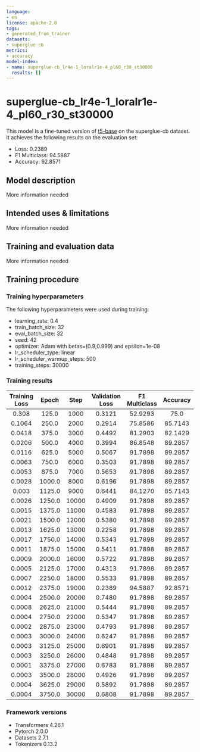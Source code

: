 ```yaml
---
language:
- en
license: apache-2.0
tags:
- generated_from_trainer
datasets:
- superglue-cb
metrics:
- accuracy
model-index:
- name: superglue-cb_lr4e-1_loralr1e-4_pl60_r30_st30000
  results: []
---
```


<!-- This model card has been generated automatically according to the information the Trainer had access to. You
should probably proofread and complete it, then remove this comment. -->

# superglue-cb_lr4e-1_loralr1e-4_pl60_r30_st30000

This model is a fine-tuned version of [t5-base](https://huggingface.co/t5-base) on the superglue-cb dataset.
It achieves the following results on the evaluation set:
- Loss: 0.2389
- F1 Multiclass: 94.5887
- Accuracy: 92.8571

## Model description

More information needed

## Intended uses & limitations

More information needed

## Training and evaluation data

More information needed

## Training procedure

### Training hyperparameters

The following hyperparameters were used during training:
- learning_rate: 0.4
- train_batch_size: 32
- eval_batch_size: 32
- seed: 42
- optimizer: Adam with betas=(0.9,0.999) and epsilon=1e-08
- lr_scheduler_type: linear
- lr_scheduler_warmup_steps: 500
- training_steps: 30000

### Training results

| Training Loss | Epoch  | Step  | Validation Loss | F1 Multiclass | Accuracy |
|:-------------:|:------:|:-----:|:---------------:|:-------------:|:--------:|
| 0.308         | 125.0  | 1000  | 0.3121          | 52.9293       | 75.0     |
| 0.1064        | 250.0  | 2000  | 0.2914          | 75.8586       | 85.7143  |
| 0.0418        | 375.0  | 3000  | 0.4492          | 81.2903       | 82.1429  |
| 0.0206        | 500.0  | 4000  | 0.3994          | 86.8548       | 89.2857  |
| 0.0116        | 625.0  | 5000  | 0.5067          | 91.7898       | 89.2857  |
| 0.0063        | 750.0  | 6000  | 0.3503          | 91.7898       | 89.2857  |
| 0.0053        | 875.0  | 7000  | 0.5653          | 91.7898       | 89.2857  |
| 0.0028        | 1000.0 | 8000  | 0.6196          | 91.7898       | 89.2857  |
| 0.003         | 1125.0 | 9000  | 0.6441          | 84.1270       | 85.7143  |
| 0.0026        | 1250.0 | 10000 | 0.4909          | 91.7898       | 89.2857  |
| 0.0015        | 1375.0 | 11000 | 0.4583          | 91.7898       | 89.2857  |
| 0.0021        | 1500.0 | 12000 | 0.5380          | 91.7898       | 89.2857  |
| 0.0013        | 1625.0 | 13000 | 0.2258          | 91.7898       | 89.2857  |
| 0.0017        | 1750.0 | 14000 | 0.5343          | 91.7898       | 89.2857  |
| 0.0011        | 1875.0 | 15000 | 0.5411          | 91.7898       | 89.2857  |
| 0.0009        | 2000.0 | 16000 | 0.5722          | 91.7898       | 89.2857  |
| 0.0005        | 2125.0 | 17000 | 0.4313          | 91.7898       | 89.2857  |
| 0.0007        | 2250.0 | 18000 | 0.5533          | 91.7898       | 89.2857  |
| 0.0012        | 2375.0 | 19000 | 0.2389          | 94.5887       | 92.8571  |
| 0.0004        | 2500.0 | 20000 | 0.7480          | 91.7898       | 89.2857  |
| 0.0008        | 2625.0 | 21000 | 0.5444          | 91.7898       | 89.2857  |
| 0.0004        | 2750.0 | 22000 | 0.5347          | 91.7898       | 89.2857  |
| 0.0002        | 2875.0 | 23000 | 0.4793          | 91.7898       | 89.2857  |
| 0.0003        | 3000.0 | 24000 | 0.6247          | 91.7898       | 89.2857  |
| 0.0003        | 3125.0 | 25000 | 0.6901          | 91.7898       | 89.2857  |
| 0.0003        | 3250.0 | 26000 | 0.4848          | 91.7898       | 89.2857  |
| 0.0001        | 3375.0 | 27000 | 0.6783          | 91.7898       | 89.2857  |
| 0.0003        | 3500.0 | 28000 | 0.4926          | 91.7898       | 89.2857  |
| 0.0004        | 3625.0 | 29000 | 0.5892          | 91.7898       | 89.2857  |
| 0.0004        | 3750.0 | 30000 | 0.6808          | 91.7898       | 89.2857  |


### Framework versions

- Transformers 4.26.1
- Pytorch 2.0.0
- Datasets 2.7.1
- Tokenizers 0.13.2
